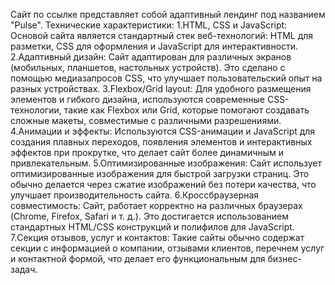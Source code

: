 Сайт по ссылке представляет собой адаптивный лендинг под названием "Pulse".
  Технические характеристики:
  1.HTML, CSS и JavaScript:
    Основой сайта является стандартный стек веб-технологий: HTML для разметки, CSS для оформления и JavaScript для интерактивности.
  2.Адаптивный дизайн:
    Сайт адаптирован для различных экранов (мобильных, планшетов, настольных устройств). Это сделано с помощью медиазапросов CSS, что улучшает пользовательский опыт на   разных устройствах.
  3.Flexbox/Grid layout:
    Для удобного размещения элементов и гибкого дизайна, используются современные CSS-технологии, такие как Flexbox или Grid, которые помогают создавать сложные           макеты, совместимые с различными разрешениями.
  4.Анимации и эффекты:
    Используются CSS-анимации и JavaScript для создания плавных переходов, появления элементов и интерактивных эффектов при прокрутке, что делает сайт более динамичным   и привлекательным.
  5.Оптимизированные изображения:
    Сайт использует оптимизированные изображения для быстрой загрузки страниц. Это обычно делается через сжатие изображений без потери качества, что улучшает             производительность сайта.
  6.Кроссбраузерная совместимость:
    Сайт, работает корректно на различных браузерах (Chrome, Firefox, Safari и т. д.). Это достигается использованием стандартных HTML/CSS конструкций и полифилов для    JavaScript.
  7.Секция отзывов, услуг и контактов:
    Такие сайты обычно содержат секции с информацией о компании, отзывами клиентов, перечнем услуг и контактной формой, что делает его функциональным для бизнес-задач.
